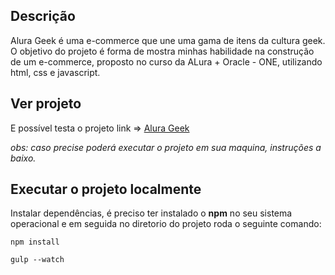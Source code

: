 ## Descrição
Alura Geek é uma e-commerce que une uma gama de itens da cultura geek. O objetivo do projeto é forma de mostra minhas habilidade na construção de um e-commerce, proposto no curso da ALura + Oracle - ONE, utilizando html, css e javascript.

## Ver projeto
E possível testa o projeto link => [Alura Geek](https://ygorfsguilherme.github.io/alura-geek/)

*obs: caso precise poderá executar o projeto em sua maquina, instruções a baixo.*

## Executar o projeto localmente
Instalar dependências, é preciso ter instalado o __npm__ no seu sistema operacional e em seguida no diretorio do projeto roda o seguinte comando:
```
npm install

gulp --watch
```